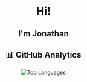 <h1 align="center">Hi!</h1>  
<h2 align="center">I'm Jonathan</h2>


<h2 align="center">📊 GitHub Analytics</h2>

<div align="center">
  <img src="https://github-readme-stats.vercel.app/api/top-langs/?username=henryjonathnn&layout=compact&theme=radical" alt="Top Languages" />
</div>

